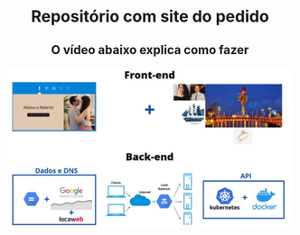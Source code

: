 # <p align= "center">  Repositório com site do pedido <p>

## <p align= "center"> O vídeo abaixo explica como fazer <p>

[![Belzinha](https://github.com/mateusclira/belzinha/blob/main/images/Arquitetura.JPG)](https://www.youtube.com/watch?v=sALJwLnaevI "Site Belzinha")
